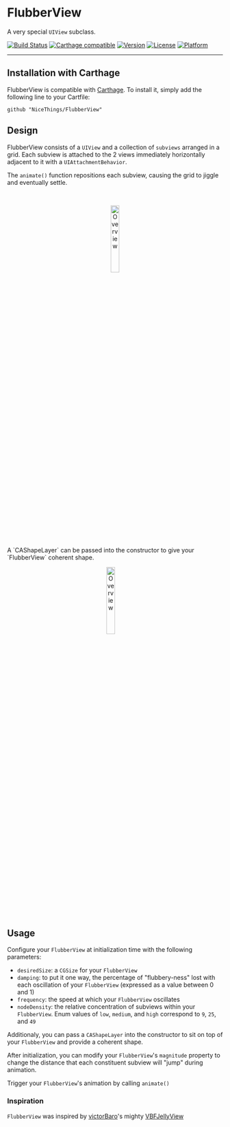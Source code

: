 # FlubberView
A very special `UIView` subclass.

[![Build Status](https://travis-ci.org/NiceThings/FlubberView.svg?branch=develop)](https://travis-ci.org/NiceThings/FlubberView)
[![Carthage compatible](https://img.shields.io/badge/Carthage-compatible-4BC51D.svg?style=flat)](https://github.com/Carthage/Carthage)
[![Version](https://img.shields.io/cocoapods/v/FlubberView.svg?style=flat)](http://cocoapods.org/pods/FlubberView)
[![License](https://img.shields.io/cocoapods/l/FlubberView.svg?style=flat)](http://cocoapods.org/pods/FlubberView)
[![Platform](https://img.shields.io/cocoapods/p/FlubberView.svg?style=flat)](http://cocoapods.org/pods/FlubberView)

-------------

## Installation with Carthage

FlubberView is compatible with [Carthage](https://github.com/Carthage/Carthage). To install it, simply add the following line to your Cartfile:

```
github "NiceThings/FlubberView"
```

## Design
FlubberView consists of a `UIView` and a collection of `subviews` arranged in a grid. Each subview is attached to the 2 views immediately horizontally adjacent to it with a `UIAttachmentBehavior`.

The `animate()` function repositions each subview, causing the grid to jiggle and eventually settle. 


<br/>
<p align="center" >
<img style="width: 20%; display: inline-block" src="https://raw.github.com/nicethings/flubberview/master/nodes.gif" alt="Overview" />
<br/>
</p>
A `CAShapeLayer` can be passed into the constructor to give your `FlubberView` coherent shape.
<br/>
<p align="center" >

<img style="width: 20%; display: inline-block; padding-right: 20px" src="https://raw.github.com/nicethings/flubberview/master/layer.gif" style="display: inline-block" alt="Overview" />
</p>
<br/>

## Usage

Configure your `FlubberView` at initialization time with the following parameters:

- `desiredSize`: a `CGSize` for your `FlubberView`
- `damping`: to put it one way, the percentage of "flubbery-ness" lost with each oscillation of your `FlubberView` (expressed as a value between 0 and 1)
- `frequency`: the speed at which your `FlubberView` oscillates
- `nodeDensity`: the relative concentration of subviews within your `FlubberView`. Enum values of `low`, `medium`, and `high` correspond to `9`, `25`, and `49`

Additionaly, you can pass a `CAShapeLayer` into the constructor to sit on top of your `FlubberView` and provide a coherent shape.


After initialization, you can modify your `FlubberView`'s `magnitude` property to change the distance that each constituent subview will "jump" during animation.


Trigger your `FlubberView`'s animation by calling `animate()`

### Inspiration

`FlubberView` was inspired by [victorBaro](https://github.com/victorBaro)'s mighty [VBFJellyView](https://github.com/victorBaro/VBFJellyView)
